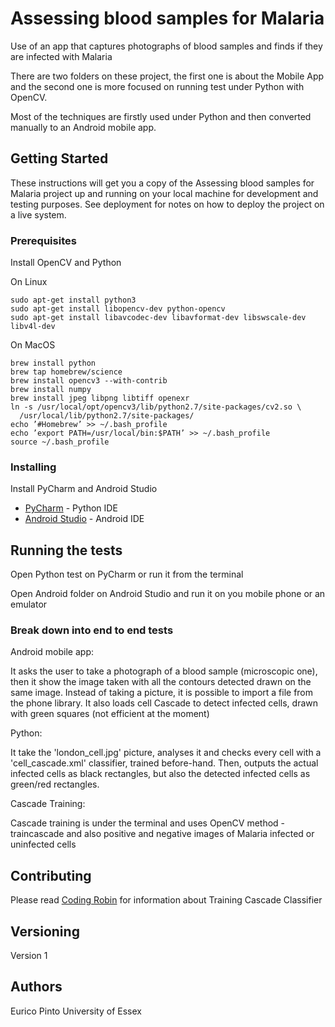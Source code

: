 # Assessing blood samples for Malaria

Use of an app that captures photographs of blood samples and finds if they are infected with Malaria

There are two folders on these project, the first one is about the Mobile App and the second one is more focused on running test under Python with OpenCV. 

Most of the techniques are firstly used under Python and then converted manually to an Android mobile app.

## Getting Started

These instructions will get you a copy of the Assessing blood samples for Malaria project up and running on your local machine for development and testing purposes. See deployment for notes on how to deploy the project on a live system.

### Prerequisites

Install OpenCV and Python

On Linux
```
sudo apt-get install python3
sudo apt-get install libopencv-dev python-opencv
sudo apt-get install libavcodec-dev libavformat-dev libswscale-dev libv4l-dev
```

On MacOS
```
brew install python
brew tap homebrew/science
brew install opencv3 --with-contrib
brew install numpy
brew install jpeg libpng libtiff openexr
ln -s /usr/local/opt/opencv3/lib/python2.7/site-packages/cv2.so \
  /usr/local/lib/python2.7/site-packages/
echo ’#Homebrew’ >> ~/.bash_profile
echo ’export PATH=/usr/local/bin:$PATH’ >> ~/.bash_profile
source ~/.bash_profile
```

### Installing

Install PyCharm and Android Studio

* [PyCharm](https://www.jetbrains.com/pycharm/) - Python IDE
* [Android Studio](https://developer.android.com/studio) - Android IDE


## Running the tests

Open Python test on PyCharm or run it from the terminal

Open Android folder on Android Studio and run it on you mobile phone or an emulator

### Break down into end to end tests

Android mobile app:

It asks the user to take a photograph of a blood sample (microscopic one), then it show the image taken with all the contours detected drawn on the same image.
Instead of taking a picture, it is possible to import a file from the phone library.
It also loads cell Cascade to detect infected cells, drawn with green squares (not efficient at the moment)

Python:

It take the 'london_cell.jpg' picture, analyses it and checks every cell with a 'cell_cascade.xml' classifier, trained before-hand. Then, outputs the actual infected cells as black rectangles, but also the detected infected cells as green/red rectangles.

Cascade Training:

Cascade training is under the terminal and uses OpenCV method - traincascade and also positive and negative images of Malaria infected or uninfected cells


## Contributing

Please read [Coding Robin](https://coding-robin.de/2013/07/22/train-your-own-opencv-haar-classifier.html) for information about Training Cascade Classifier

## Versioning

Version 1

## Authors

Eurico Pinto
University of Essex
